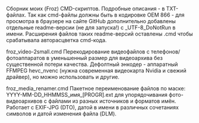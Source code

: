 Сборник моих (Froz) CMD-скриптов. Подробные описания - в TXT-файлах.
Так как cmd-файлы должны быть в кодировке OEM 866 - для просмотра в браузере на сайте GitHub дополнительно добавлены отдельные readme-версии (не для запуска!) с _UTF-8_DoNotRun в имени.
Расширения файлов таких readme-версий оставлены .cmd чтобы срабатывала авторасцветка cmd-кода.


froz_video-2small.cmd
Перекодирование видеофайлов с телефонов/фотоаппаратов в уменьшенный размер для видеоархива без существенной потери качества.
Дефолтный энкодер - аппаратный FFMPEG hevc_nvenc (нужна современная видеокарта Nvidia и свежий драйвер), но можно использовать и другие.

froz_media_renamer.cmd
Пакетное переименование файлов по маске: YYYY-MM-DD_HHMMSS_имя_[PROGR].ext
для упорядочивания фото-видеоархивов с файлами из разных источников и форматов имён.
Работает с EXIF-JPG (DTO), датой в имени в различных сочетаниях символов и датой изменения файла (DLM).
